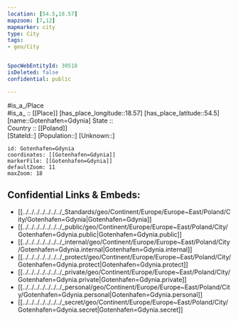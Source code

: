 ```yaml
---
location: [54.5,18.57] 
mapzoom: [7,12] 
mapmarker: city 
type: City
tags:
- geo/City


SpocWebEntityId: 30518
isDeleted: false
confidential: public

---
```

#is_a_/Place  
#is_a_ :: [[Place]] 
[has_place_longitude::18.57] 
[has_place_latitude::54.5] 
[name::Gotenhafen=Gdynia] 
State ::  
Country :: [[Poland]]  
[StateId::] 
[Population::] 
[Unknown::] 


```leaflet
id: Gotenhafen=Gdynia
coordinates: [[Gotenhafen=Gdynia]] 
markerFile: [[Gotenhafen=Gdynia]] 
defaultZoom: 11 
maxZoom: 18
```


## Confidential Links & Embeds: 
- [[../../../../../../../_Standards/geo/Continent/Europe/Europe~East/Poland/City/Gotenhafen=Gdynia|Gotenhafen=Gdynia]] 
- [[../../../../../../../_public/geo/Continent/Europe/Europe~East/Poland/City/Gotenhafen=Gdynia.public|Gotenhafen=Gdynia.public]] 
- [[../../../../../../../_internal/geo/Continent/Europe/Europe~East/Poland/City/Gotenhafen=Gdynia.internal|Gotenhafen=Gdynia.internal]] 
- [[../../../../../../../_protect/geo/Continent/Europe/Europe~East/Poland/City/Gotenhafen=Gdynia.protect|Gotenhafen=Gdynia.protect]] 
- [[../../../../../../../_private/geo/Continent/Europe/Europe~East/Poland/City/Gotenhafen=Gdynia.private|Gotenhafen=Gdynia.private]] 
- [[../../../../../../../_personal/geo/Continent/Europe/Europe~East/Poland/City/Gotenhafen=Gdynia.personal|Gotenhafen=Gdynia.personal]] 
- [[../../../../../../../_secret/geo/Continent/Europe/Europe~East/Poland/City/Gotenhafen=Gdynia.secret|Gotenhafen=Gdynia.secret]] 
